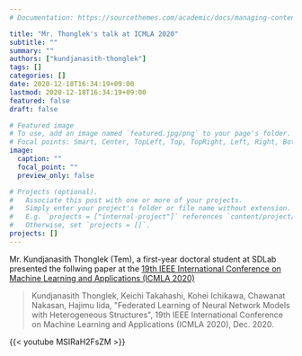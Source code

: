 ```yaml
---
# Documentation: https://sourcethemes.com/academic/docs/managing-content/

title: "Mr. Thonglek's talk at ICMLA 2020"
subtitle: ""
summary: ""
authors: ["kundjanasith-thonglek"]
tags: []
categories: []
date: 2020-12-18T16:34:19+09:00
lastmod: 2020-12-18T16:34:19+09:00
featured: false
draft: false

# Featured image
# To use, add an image named `featured.jpg/png` to your page's folder.
# Focal points: Smart, Center, TopLeft, Top, TopRight, Left, Right, BottomLeft, Bottom, BottomRight.
image:
  caption: ""
  focal_point: ""
  preview_only: false

# Projects (optional).
#   Associate this post with one or more of your projects.
#   Simply enter your project's folder or file name without extension.
#   E.g. `projects = ["internal-project"]` references `content/project/deep-learning/index.md`.
#   Otherwise, set `projects = []`.
projects: []
---
```


Mr. Kundjanasith Thonglek (Tem), a first-year doctoral student at SDLab presented the follwing paper at the [19th IEEE International Conference on Machine Learning and Applications (ICMLA 2020)](https://www.icmla-conference.org/icmla20/)

<!--more-->

> Kundjanasith Thonglek, Keichi Takahashi, Kohei Ichikawa, Chawanat Nakasan, Hajimu Iida, "Federated Learning of Neural Network Models with Heterogeneous Structures", 19th IEEE International Conference on Machine Learning and Applications (ICMLA 2020), Dec. 2020.

{{< youtube  MSIRaH2FsZM >}}
